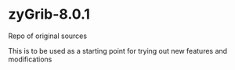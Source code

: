# zyGrib-8.0.1
Repo of original sources

This is to be used as a starting point for trying out new features and modifications
